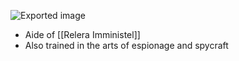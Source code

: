 ![Exported image](Shimarra.png)  

- Aide of [[Relera Imministel]]
- Also trained in the arts of espionage and spycraft